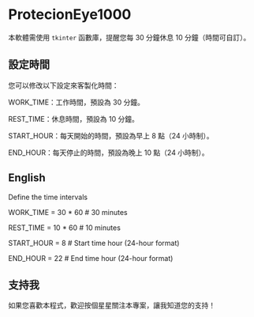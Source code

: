 # ProtecionEye1000

本軟體需使用 `tkinter` 函數庫，提醒您每 30 分鐘休息 10 分鐘（時間可自訂）。

## 設定時間

您可以修改以下設定來客製化時間：

WORK_TIME：工作時間，預設為 30 分鐘。

REST_TIME：休息時間，預設為 10 分鐘。

START_HOUR：每天開始的時間，預設為早上 8 點（24 小時制）。

END_HOUR：每天停止的時間，預設為晚上 10 點（24 小時制）。




## English

Define the time intervals

WORK_TIME = 30 * 60  # 30 minutes

REST_TIME = 10 * 60  # 10 minutes

START_HOUR = 8      # Start time hour (24-hour format)

END_HOUR = 22       # End time hour (24-hour format)

## 支持我

如果您喜歡本程式，歡迎按個星星關注本專案，讓我知道您的支持！

